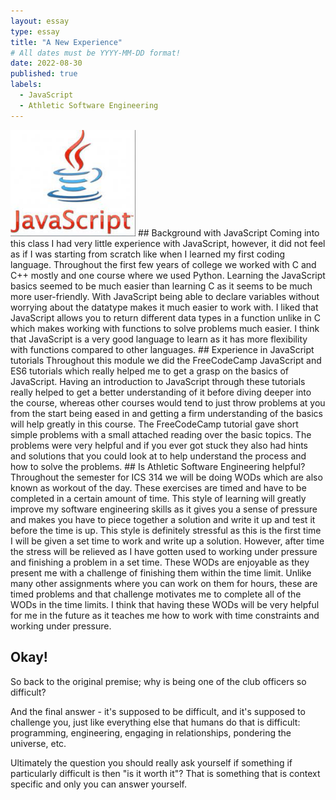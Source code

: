 ```yaml
---
layout: essay
type: essay
title: "A New Experience"
# All dates must be YYYY-MM-DD format!
date: 2022-08-30
published: true
labels:
  - JavaScript
  - Athletic Software Engineering
---
```


<img width="200px" class="rounded float-start pe-4" src="../img/aNewExperience/js.jpg">
## Background with JavaScript
Coming into this class I had very little experience with JavaScript, however, it did not feel as if I was starting from scratch like when I learned my first coding language. Throughout the first few years of college we worked with C and C++ mostly and one course where we used Python. Learning the JavaScript basics seemed to be much easier than learning C as it seems to be much more user-friendly. With JavaScript being able to declare variables without worrying about the datatype makes it much easier to work with. I liked that JavaScript allows you to return different data types in a function unlike in C which makes working with functions to solve problems much easier. I think that JavaScript is a very good language to learn as it has more flexibility with functions compared to other languages.
## Experience in JavaScript tutorials
Throughout this module we did the FreeCodeCamp JavaScript and ES6 tutorials which really helped me to get a grasp on the basics of JavaScript. Having an introduction to JavaScript through these tutorials really helped to get a better understanding of it before diving deeper into the course, whereas other courses would tend to just throw problems at you from the start being eased in and getting a firm understanding of the basics will help greatly in this course. The FreeCodeCamp tutorial gave short simple problems with a small attached reading over the basic topics. The problems were very helpful and if you ever got stuck they also had hints and solutions that you could look at to help understand the process and how to solve the problems. 
## Is Athletic Software Engineering helpful?
Throughout the semester for ICS 314 we will be doing WODs which are also known as workout of the day. These exercises are timed and have to be completed in a certain amount of time. This style of learning will greatly improve my software engineering skills as it gives you a sense of pressure and makes you have to piece together a solution and write it up and test it before the time is up. This style is definitely stressful as this is the first time I will be given a set time to work and write up a solution. However, after time the stress will be relieved as I have gotten used to working under pressure and finishing a problem in a set time. These WODs are enjoyable as they present me with a challenge of finishing them within the time limit. Unlike many other assignments where you can work on them for hours, these are timed problems and that challenge motivates me to complete all of the WODs in the time limits. I think that having these WODs will be very helpful for me in the future as it teaches me how to work with time constraints and working under pressure. 


## Okay!

So back to the original premise; why is being one of the club officers so difficult?

And the final answer - it's supposed to be difficult, and it's supposed to challenge you, just like everything else that humans do that is difficult: programming, engineering, engaging in relationships, pondering the universe, etc.

Ultimately the question you should really ask yourself if something if particularly difficult is then "is it worth it"? That is something that is context specific and only you can answer yourself.
